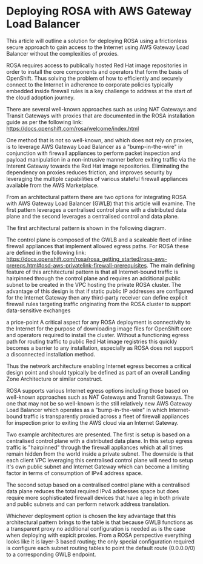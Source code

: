 # Deploying ROSA with AWS Gateway Load Balancer

This article will outline a solution for deploying ROSA using a frictionless secure approach to gain access to the Internet using AWS Gateway Load Balancer without the complexities of proxies.

ROSA requires access to publically hosted Red Hat image repositories in order to install the core components and operators that form the basis of OpenShift. Thus solving the problem of how to efficiently and securely connect to the Internet in adherence to corporate policies typically embedded inside firewall rules is a key challenge to address at the start of the cloud adoption journey.

There are several well-known approaches such as using NAT Gateways and Transit Gateways with proxies that are documented in the ROSA installation guide as per the following link: https://docs.openshift.com/rosa/welcome/index.html

One method that is not so well-known, and which does not rely on proxies, is to leverage AWS Gateway Load Balancer as a "bump-in-the-wire" in conjunction with firewall appliances to perform packet inspection and payload manipulation in a non-intrusive manner before exiting traffic via the Interent Gateway towards the Red Hat image repositories. Eliminating the dependency on proxies reduces friction, and improves security by leveraging the multiple capabilities of various stateful firewall appliances available from the AWS Marketplace.

From an architectural pattern there are two options for integrating ROSA with AWS Gateway Load Balancer (GWLB) that this article will examine. The first pattern leverages a centralised control plane with a distributed data plane and the second leverages a centralised control and data plane.

The first architectural pattern is shown in the following diagram.

The control plane is composed of the GWLB and a scaleable fleet of inline firewall appliances that implement allowed egress paths. For ROSA these are defined in the following link: https://docs.openshift.com/rosa/rosa_getting_started/rosa-aws-prereqs.html#osd-aws-privatelink-firewall-prerequisites. The main defining feature of this architectural pattern is that all Internet-bound traffic is hairpinned through the control plane and requires an additional public subnet to be created in the VPC hosting the private ROSA cluster. The advantage of this design is that if static public IP addresses are configured for the Internet Gateway then any third-party receiver can define explicit firewall rules targeting traffic originating from the ROSA cluster to support data-sensitive exchanges



a price-point    A critical aspect for any ROSA deployment is connectivity to the Internet for the purpose of downloading image files for OpenShift core and operators required to install the cluster. Without a functioning egress path for routing traffic to public Red Hat image registries this quickly becomes a barrier to any installation, especially as ROSA does not support a disconnected installation method.

Thus the network architecture enabling Internet egress becomes a critical design point and should typically be defined as part of an overall Landing Zone Architecture or similar construct.

ROSA supports various Internet egress options including those based on well-known approaches such as NAT Gateways and Transit Gateways. The one that may not be so well-known is the still relatively new AWS Gateway Load Balancer which operates as a "bump-in-the-wire" in which Internet-bound traffic is transparently proxied across a fleet of firewall appliances for inspection prior to exiting the AWS cloud via an Internet Gateway.

Two example architectures are presented. The first is setup is based on a centralised control plane with a distributed data plane. In this setup egress traffic is "hairpinned" through the firewall appliances which at all times remain hidden from the world inside a private subnet. The downside is that each client VPC leveraging this centralised control plane will need to setup it's own public subnet and Internet Gateway which can become a limiting factor in terms of consumption of IPv4 address space.

The second setup based on a centralised control plane with a centralised data plane reduces the total required IPv4 addresses space but does require more sophisticated firewall devices that have a leg in both private and public subnets and can perform network address translation.

Whichever deployment option is chosen the key advantage that this architectural pattern brings to the table is that because GWLB functions as a transparent proxy no additional configuration is needed as is the case when deploying with expicit proxies. From a ROSA perspective everything looks like it is layer-3 based routing;  the only special configuration required is configure each subnet routing tables to point the default route (0.0.0.0/0) to a corresponding GWLB endpoint.



